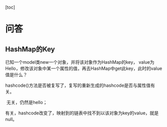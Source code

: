 [toc] 

# 问答

## HashMap的Key

已知一个model类new一个对象，并将该对象作为HashMap的key， value为Hello，修改该对象中某一个属性的值，再去HashMap中get此key，此时的value值是什么？

​	hashcode()方法是否被复写了，复写的重新生成的hashcode是否与属性值有关。

​	无关，仍然是hello；

​	有关，hashcode改变了，映射到的链表中找不到以该对象为key的value，就是null。